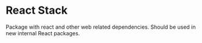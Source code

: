# React Stack

Package with react and other web related dependencies. Should be used in new internal React packages.